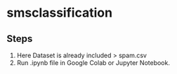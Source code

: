 # smsclassification
## Steps
1. Here Dataset is already included > spam.csv
2. Run .ipynb file in Google Colab or Jupyter Notebook.
